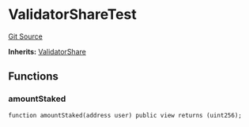 # ValidatorShareTest
[Git Source](https://github.com/maticnetwork/contracts/blob/155f729fd8db0676297384375468d4d45b8aa44e/contracts/test/ValidatorShareTest.sol)

**Inherits:**
[ValidatorShare](/contracts/staking/validatorShare/ValidatorShare.sol/contract.ValidatorShare.md)


## Functions
### amountStaked


```solidity
function amountStaked(address user) public view returns (uint256);
```

